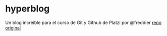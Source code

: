 # hyperblog
Un blog increible para el curso de Git y Github de Platzi por @freddier
[repo original](https://github.com/freddier/hyperblog)
